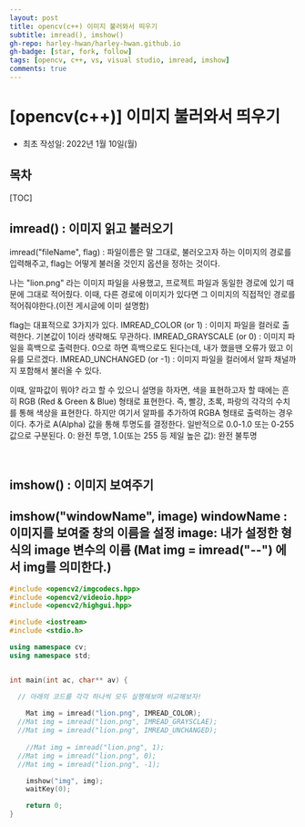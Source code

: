 ```yaml
---
layout: post
title: opencv(c++) 이미지 불러와서 띄우기
subtitle: imread(), imshow()
gh-repo: harley-hwan/harley-hwan.github.io
gh-badge: [star, fork, follow]
tags: [opencv, c++, vs, visual studio, imread, imshow]
comments: true
---
```


# [opencv(c++)] 이미지 불러와서 띄우기

- 최초 작성일: 2022년 1월 10일(월)

## 목차

[TOC]



## imread() : 이미지 읽고 불러오기

imread("fileName", flag) : 파일이름은 말 그대로, 불러오고자 하는 이미지의 경로를 입력해주고, flag는 어떻게 불러올 것인지 옵션을 정하는 것이다.

나는 "lion.png" 라는 이미지 파일을 사용했고, 프로젝트 파일과 동일한 경로에 있기 때문에 그대로 적어줬다. 이때, 다른 경로에 이미지가 있다면 그 이미지의 직접적인 경로를 적어줘야한다.(이전 게시글에 이미 설명함)

flag는 대표적으로 3가지가 있다.
IMREAD_COLOR (or 1) : 이미지 파일을 컬러로 출력한다. 기본값이 1이라 생략해도 무관하다.
IMREAD_GRAYSCALE (or 0) : 이미지 파일을 흑백으로 출력한다.  0으로 하면 흑백으로도 된다는데, 내가 했을땐 오류가 떴고 이유를 모르겠다.
IMREAD_UNCHANGED (or -1)  : 이미지 파일을 컬러에서 알파 채널까지 포함해서 불러올 수 있다.

이때, 알파값이 뭐야? 라고 할 수 있으니 설명을 하자면,
색을 표현하고자 할 때에는 흔히 RGB (Red & Green & Blue) 형태로 표현한다. 즉, 빨강, 초록, 파랑의 각각의 수치를 통해 색상을 표현한다. 
하지만 여기서 알파를 추가하여 RGBA 형태로 출력하는 경우이다. 추가로 A(Alpha) 값을 통해 투명도를 결정한다.
일반적으로 0.0-1.0 또는 0-255 값으로 구분된다.
0: 완전 투명, 1.0(또는 255 등 제일 높은 값): 완전 불투명 

<br/>

## imshow() : 이미지 보여주기

imshow("windowName", image)
windowName : 이미지를 보여줄 창의 이름을 설정
image: 내가 설정한 <Mat> 형식의 image 변수의 이름 (Mat img = imread("--") 에서 img를 의미한다.)
---

```c++
#include <opencv2/imgcodecs.hpp>
#include <opencv2/videoio.hpp>
#include <opencv2/highgui.hpp>

#include <iostream>
#include <stdio.h>

using namespace cv;
using namespace std;


int main(int ac, char** av) {

  // 아래의 코드를 각각 하나씩 모두 실행해보며 비교해보자!
  
	Mat img = imread("lion.png", IMREAD_COLOR);
  //Mat img = imread("lion.png", IMREAD_GRAYSCLAE);
  //Mat img = imread("lion.png", IMREAD_UNCHANGED);
  
	//Mat img = imread("lion.png", 1);
  //Mat img = imread("lion.png", 0);
  //Mat img = imread("lion.png", -1);

	imshow("img", img);
	waitKey(0);		

	return 0;
}
```

 
